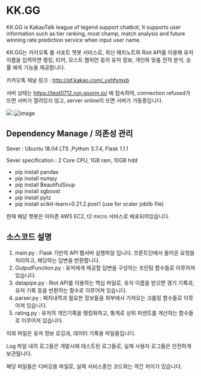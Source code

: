 # KK.GG
KK.GG is KakaoTalk league of legend support chatbot, It supports user information such as tier ranking, most champ, match analysis and future winning rate prediction service when input user name.

KK.GG는 카카오톡 롤 서포트 챗봇 서비스로, 최신 패치노트와 Riot API를 이용해 유저 이름을 입력하면 랭킹, 티어, 모스트 챔피언 등의 유저 정보, 개인화 맞춤 전적 분석, 승률 예측 기능을 제공합니다.

카카오톡 채널 링크 : <http://pf.kakao.com/_yxhfxmxb> 

서버 상태는 <https://test0712.run.goorm.io/> 에 접속하여, connection refused가 뜨면 서버가 열려있지 않고, server online이 뜨면 서버가 가동중입니다.

![](https://i.imgur.com/CE4HnPS.png)
![image](https://github.com/user-attachments/assets/f2267d1a-7453-468d-8d15-6b3227fbf911)


## Dependency Manage / 의존성 관리

Sever : Ubuntu 18.04 LTS ,Python 3.7.4, Flask 1.1.1

Sever specification : 2 Core CPU, 1GB ram, 10GB hdd
* pip install pandas
* pip install numpy
* pip install BeautifulSoup
* pip install xgboost
* pip install pytz
* pip install scikit-learn=0.21.2.post1 (use for scaler joblib file)

현재 해당 챗봇은 아마존 AWS EC2, t2 micro 서비스로 배포되어있습니다.

## 소스코드 설명

1. main.py : Flask 기반의 API 웹서버 실행파일 입니다. 프론트단에서 들어온 요청을 처리하고, 해당하는 답변을 반환합니다.
2. OutputFunction.py : 유저에게 제공할 답변을 구성하는 프린팅 함수들로 이루어져 있습니다.
3. datapipe.py : Riot API를 이용하는 핵심 파일로, 유저 이름을 받으면 경기 기록과, 유저 기록 등을 반환하는 함수로 이루어져 있습니다.
4. parser.py : 패치내역과 필요한 정보들을 외부에서 가져오는 크롤링 함수들로 이루어져 있습니다.
5. rating.py : 유저의 개인기록을 랭킹화하고, 통계로 상위 퍼센트를 계산하는 함수들로 이루어져 있습니다.

이외 파일은 유저 정보 로깅과, 데이터 기록용 파일들입니다.

Log 파일 내의 로그들은 개발시에 테스트된 로그들로, 실제 사용자 로그들은 안전하게 보관됩니다.

해당 파일들은 디버깅용 파일로, 실제 서비스중인 코드와는 약간 차이가 있습니다.
